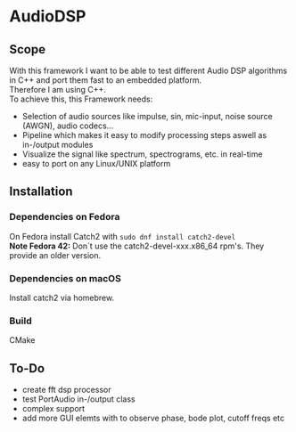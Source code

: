 # AudioDSP
## Scope
With this framework I want to be able to test different Audio DSP algorithms in C++ and port them fast to an embedded platform. <br>
Therefore I am using C++.<br>
To achieve this, this Framework needs:
- Selection of audio sources like impulse, sin, mic-input, noise source (AWGN), audio codecs...
- Pipeline which makes it easy to modify processing steps aswell as in-/output modules
- Visualize the signal like spectrum, spectrograms, etc. in real-time
- easy to port on any Linux/UNIX platform

## Installation
### Dependencies on Fedora
On Fedora install Catch2 with ``sudo dnf install catch2-devel``
<br> **Note Fedora 42:** Don`t use the catch2-devel-xxx.x86_64 rpm's. They provide an older version.
### Dependencies on macOS
Install catch2 via homebrew.

### Build
CMake

## To-Do
- create fft dsp processor
- test PortAudio in-/output class
- complex support
- add more GUI elemts with to observe phase, bode plot, cutoff freqs etc